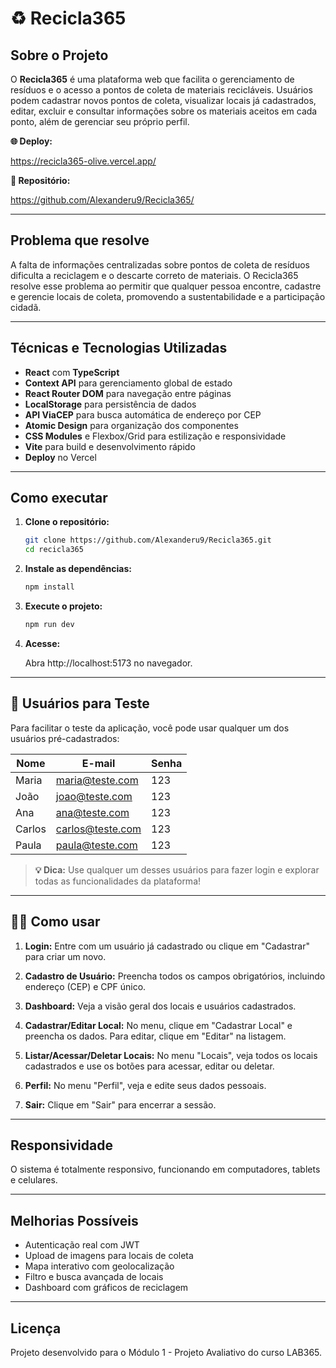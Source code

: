 # ♻️ Recicla365

## Sobre o Projeto

O **Recicla365** é uma plataforma web que facilita o gerenciamento de resíduos e o acesso a pontos de coleta de materiais recicláveis. Usuários podem cadastrar novos pontos de coleta, visualizar locais já cadastrados, editar, excluir e consultar informações sobre os materiais aceitos em cada ponto, além de gerenciar seu próprio perfil.

**🌐 Deploy:**

https://recicla365-olive.vercel.app/

**📂 Repositório:**

https://github.com/Alexanderu9/Recicla365/

---

## Problema que resolve

A falta de informações centralizadas sobre pontos de coleta de resíduos dificulta a reciclagem e o descarte correto de materiais. O Recicla365 resolve esse problema ao permitir que qualquer pessoa encontre, cadastre e gerencie locais de coleta, promovendo a sustentabilidade e a participação cidadã.

---

## Técnicas e Tecnologias Utilizadas

- **React** com **TypeScript**
- **Context API** para gerenciamento global de estado
- **React Router DOM** para navegação entre páginas
- **LocalStorage** para persistência de dados
- **API ViaCEP** para busca automática de endereço por CEP
- **Atomic Design** para organização dos componentes
- **CSS Modules** e Flexbox/Grid para estilização e responsividade
- **Vite** para build e desenvolvimento rápido
- **Deploy** no Vercel

---

## Como executar

1. **Clone o repositório:**

   ```bash
   git clone https://github.com/Alexanderu9/Recicla365.git
   cd recicla365
   ```

2. **Instale as dependências:**

   ```bash
   npm install
   ```

3. **Execute o projeto:**

   ```bash
   npm run dev
   ```

4. **Acesse:**

   Abra http://localhost:5173 no navegador.

---

## 🔑 Usuários para Teste

Para facilitar o teste da aplicação, você pode usar qualquer um dos usuários pré-cadastrados:

| Nome   | E-mail            | Senha |
|--------|-------------------|-------|
| Maria  | maria@teste.com   | 123   |
| João   | joao@teste.com    | 123   |
| Ana    | ana@teste.com     | 123   |
| Carlos | carlos@teste.com  | 123   |
| Paula  | paula@teste.com   | 123   |

> **💡 Dica:** Use qualquer um desses usuários para fazer login e explorar todas as funcionalidades da plataforma!

---

## 👨‍💻 Como usar

1. **Login:**
   Entre com um usuário já cadastrado ou clique em "Cadastrar" para criar um novo.

2. **Cadastro de Usuário:**
   Preencha todos os campos obrigatórios, incluindo endereço (CEP) e CPF único.

3. **Dashboard:**
   Veja a visão geral dos locais e usuários cadastrados.

4. **Cadastrar/Editar Local:**
   No menu, clique em "Cadastrar Local" e preencha os dados. Para editar, clique em "Editar" na listagem.

5. **Listar/Acessar/Deletar Locais:**
   No menu "Locais", veja todos os locais cadastrados e use os botões para acessar, editar ou deletar.

6. **Perfil:**
   No menu "Perfil", veja e edite seus dados pessoais.

7. **Sair:**
   Clique em "Sair" para encerrar a sessão.

---

## Responsividade

O sistema é totalmente responsivo, funcionando em computadores, tablets e celulares.

---

## Melhorias Possíveis

- Autenticação real com JWT
- Upload de imagens para locais de coleta
- Mapa interativo com geolocalização
- Filtro e busca avançada de locais
- Dashboard com gráficos de reciclagem

---

## Licença

Projeto desenvolvido para o Módulo 1 - Projeto Avaliativo do curso LAB365.
